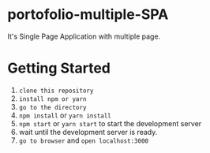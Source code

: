 # portofolio-multiple-SPA
It's Single Page Application with multiple page.


# Getting Started

1. `clone this repository`
2. `install npm or yarn`
3. `go to the directory`
4. `npm install` or `yarn install`
5. `npm start` or `yarn start` to start the development server
6. wait until the development server is ready.
7. `go to browser` and `open localhost:3000`